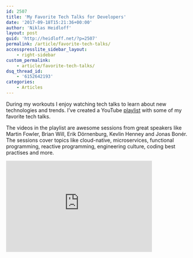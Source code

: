 ```yaml
---
id: 2507
title: 'My Favorite Tech Talks for Developers'
date: '2017-09-18T15:21:36+00:00'
author: 'Niklas Heidloff'
layout: post
guid: 'http://heidloff.net/?p=2507'
permalink: /article/favorite-tech-talks/
accesspresslite_sidebar_layout:
    - right-sidebar
custom_permalink:
    - article/favorite-tech-talks/
dsq_thread_id:
    - '6152642193'
categories:
    - Articles
---
```


During my workouts I enjoy watching tech talks to learn about new technologies and trends. I’ve created a YouTube [playlist](https://www.youtube.com/playlist?list=PLxE7fvzRQPboggFwQDlExZ0o8QsTUmSOT) with some of my favorite tech talks.

The videos in the playlist are awesome sessions from great speakers like Martin Fowler, Brian Will, Erik Dörnenburg, Kevlin Henney and Jonas Bonér. The sessions cover topics like cloud-native, microservices, functional programming, reactive programming, engineering culture, coding best practises and more.

<iframe allowfullscreen="" frameborder="0" height="250" src="https://www.youtube.com/embed/videoseries?list=PLxE7fvzRQPboggFwQDlExZ0o8QsTUmSOT" width="400"></iframe>